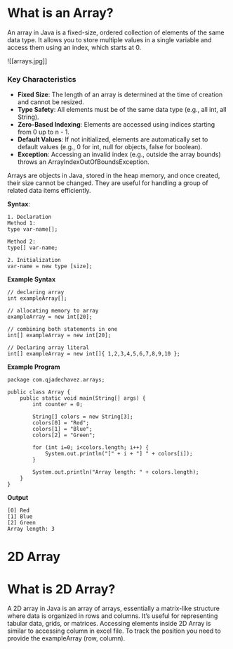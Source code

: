 # What is an Array?

An array in Java is a fixed-size, ordered collection of elements of the same data type. It allows you to store multiple values in a single variable and access them using an index, which starts at 0.

![[arrays.jpg]]
### Key Characteristics

- **Fixed Size**: The length of an array is determined at the time of creation and cannot be resized.
- **Type Safety**: All elements must be of the same data type (e.g., all int, all String).
- **Zero-Based Indexing**: Elements are accessed using indices starting from 0 up to n - 1.
- **Default Values**: If not initialized, elements are automatically set to default values (e.g., 0 for int, null for objects, false for boolean).
- **Exception**: Accessing an invalid index (e.g., outside the array bounds) throws an ArrayIndexOutOfBoundsException.

Arrays are objects in Java, stored in the heap memory, and once created, their size cannot be changed. They are useful for handling a group of related data items efficiently.

**Syntax**:
```
1. Declaration
Method 1:  
type var-name[];

Method 2:  
type[] var-name;

2. Initialization
var-name = new type [size];
```

**Example Syntax**
```
// declaring array  
int exampleArray[];

// allocating memory to array  
exampleArray = new int[20];

// combining both statements in one  
int[] exampleArray = new int[20];

// Declaring array literal  
int[] exampleArray = new int[]{ 1,2,3,4,5,6,7,8,9,10 };
```

**Example Program**
```
package com.qjadechavez.arrays;  
  
public class Array {  
    public static void main(String[] args) {  
        int counter = 0;  
  
        String[] colors = new String[3];  
        colors[0] = "Red";  
        colors[1] = "Blue";  
        colors[2] = "Green";  
  
        for (int i=0; i<colors.length; i++) {  
            System.out.println("[" + i + "] " + colors[i]);  
        }  
  
        System.out.println("Array length: " + colors.length);  
    }  
}
```

**Output**
```
[0] Red
[1] Blue
[2] Green
Array length: 3
```

# 2D Array
# What is 2D Array?

A 2D array in Java is an array of arrays, essentially a matrix-like structure where data is organized in rows and columns. It’s useful for representing tabular data, grids, or matrices. Accessing elements inside 2D Array is similar to accessing column in excel file. To track the position you need to provide the exampleArray (row, column).



